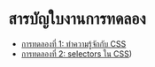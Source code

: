 # สารบัญใบงานการทดลอง

- [การทดลองที่ 1: ทำความรู้จักกับ CSS](./css-tutorial.md#บทที่-1-ทำความรู้จักกับ-css)
- [การทดลองที่ 2: selectors ใน CSS](./css-tutorial.md#การทดลองที่-2-selectors-ใน-CSS))
